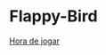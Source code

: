 # Flappy-Bird

<a href="https://matheuschagas7.github.io/Flappy-Bird/" target="_blank">Hora de jogar</a>

